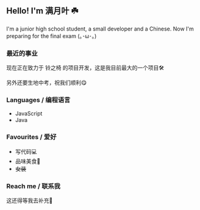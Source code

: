 ## Hello! I'm 满月叶 ☘️

I'm a junior high school student, a small developer and a Chinese. Now I'm preparing for the final exam  (｡･ω･｡)

### 最近的事业

现在正在致力于 铃之椅 的项目开发，这是我目前最大的一个项目🛠️

另外还要生地中考，祝我们顺利😋

### Languages / 编程语言

* JavaScript
* Java

### Favourites / 爱好

* 写代码💻
* 品味美食🍟
* ~~女装~~

### Reach me / 联系我

这还得等我去补充🧐

<!---
MoonLeeeaf/MoonLeeeaf is a ✨ special ✨ repository because its `README.md` (this file) appears on your GitHub profile.
You can click the Preview link to take a look at your changes.
--->
